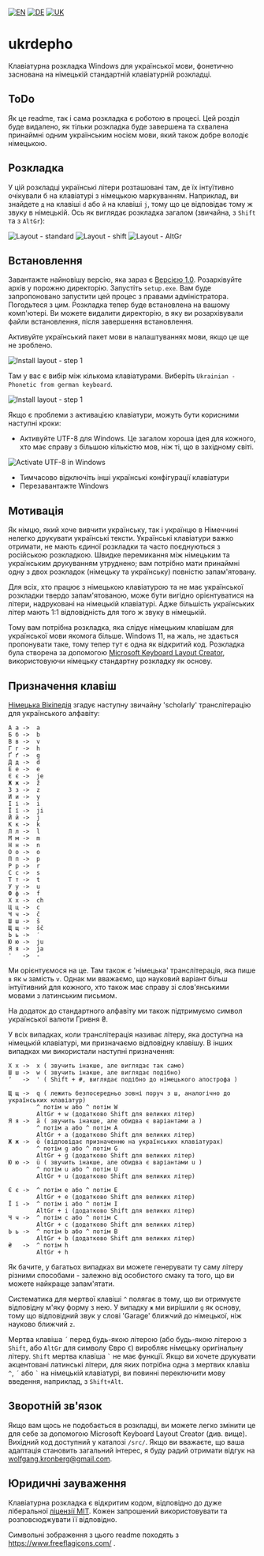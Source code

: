 [![EN](readme-files/united_kingdom_home_icon_64.png)](README.md)
[![DE](readme-files/germany_home_icon_64.png)](README-DE.md)
[![UK](readme-files/ukraine_home_icon_64.png)](README-UK.md)

# ukrdepho
Клавіатурна розкладка Windows для української мови, 
фонетично заснована на німецькій стандартній клавіатурній розкладці.

## ToDo

Як це readme, так і сама розкладка є
роботою в процесі. Цей розділ буде видалено, як тільки розкладка
буде завершена та схвалена принаймні одним українським носієм мови,
який також добре володіє німецькою.

## Розкладка

У цій розкладці українські літери розташовані там, де їх
інтуїтивно очікували б на клавіатурі з німецькою маркуванням.
Наприклад, ви знайдете `д` на клавіші `d` або `й` на
клавіші `j`, тому що це відповідає тому ж звуку в німецькій.
Ось як виглядає розкладка загалом (звичайна, з `Shift` та з `AltGr`):

![Layout - standard](readme-files/layout-standard.png)
![Layout - shift](readme-files/layout-shift.png)
![Layout - AltGr](readme-files/layout-altgr.png)

## Встановлення

Завантажте найновішу версію, яка зараз є
[Версією 1.0](releases/ukrdepho-1.0.zip). Розархівуйте архів
у порожню директорію. Запустіть `setup.exe`. Вам буде
запропоновано запустити цей процес з правами адміністратора.
Погодьтеся з цим. Розкладка тепер буде встановлена на вашому комп'ютері.
Ви можете видалити директорію, в яку ви розархівували файли встановлення,
після завершення встановлення.

Активуйте український пакет мови в налаштуваннях мови,
якщо це ще не зроблено.

![Install layout - step 1](readme-files/choose-layout-1.png)

Там у вас є вибір між кількома клавіатурами. Виберіть
`Ukrainian - Phonetic from german keyboard`.

![Install layout - step 1](readme-files/choose-layout-2.png)

Якщо є проблеми з активацією клавіатури, можуть бути корисними
наступні кроки:

* Активуйте UTF-8 для Windows. Це загалом хороша ідея
  для кожного, хто має справу з більшою кількістю мов, ніж ті, що в західному світі.

![Activate UTF-8 in Windows](readme-files/windows-utf-8.png)

* Тимчасово відключіть інші українські конфігурації клавіатури
* Перезавантажте Windows

## Мотивація

Як німцю, який хоче вивчити українську, так і українцю
в Німеччині нелегко друкувати українські тексти.
Українські клавіатури важко отримати, не мають єдиної
розкладки та часто поєднуються з російською розкладкою.
Швидке перемикання між німецьким та українським друкуванням утруднено;
вам потрібно мати принаймні одну з двох розкладок (німецьку та українську)
повністю запам'ятовану.

Для всіх, хто працює з німецькою клавіатурою та не має
української розкладки твердо запам'ятованою, може бути вигідно
орієнтуватися на літери, надруковані на німецькій клавіатурі.
Адже більшість українських літер мають 1:1 відповідність
для того ж звуку в німецькій.

Тому вам потрібна розкладка, яка слідує німецьким клавішам для
української мови якомога більше. Windows 11, на жаль,
не здається пропонувати таке, тому тепер тут є одна як
відкритий код. Розкладка була створена за допомогою
[Microsoft Keyboard Layout Creator](https://www.microsoft.com/en-us/download/details.aspx?id=102134),
використовуючи німецьку стандартну розкладку як основу.

## Призначення клавіш

[Німецька Вікіпедія](https://de.wikipedia.org/wiki/Umschrift_des_ukrainischen_kyrillischen_Alphabets#Tabellen_zu_den_verschiedenen_Umschrift-_und_Romanisierungsvarianten)
згадує наступну звичайну 'scholarly' транслітерацію
для українського алфавіту:

```
А а	->	a
Б б	->	b
В в	->	v
Г г	->	h
Ґ ґ	->	g
Д д	->	d
Е е	->	e
Є є	->	je
Ж ж	->	ž
З з	->	z
И и	->	y
І і	->	i
Ї ї	->	ji
Й й	->	j
К к	->	k
Л л	->	l
М м	->	m
Н н	->	n
О о	->	o
П п	->	p
Р р	->	r
С с	->	s
Т т	->	t
У у	->	u
Ф ф	->	f
Х х	->	ch
Ц ц	->	c
Ч ч	->	č
Ш ш	->	š
Щ щ	->	šč
Ь ь	->	′
Ю ю	->	ju
Я я	->	ja
'	->	-
```

Ми орієнтуємося на це. Там також є 'німецька' транслітерація,
яка пише `в` як `w` замість `v`. Однак ми вважаємо, що
науковий варіант більш інтуїтивний для кожного, хто також має справу
зі слов'янськими мовами з латинським письмом.

На додаток до стандартного алфавіту ми також підтримуємо символ
української валюти Гривня ₴.

У всіх випадках, коли транслітерація називає літеру, яка
доступна на німецькій клавіатурі, ми призначаємо відповідну клавішу.
В інших випадках ми використали наступні призначення:

```
Х х	->	x ( звучить інакше, але виглядає так само)
Ш ш	->	w ( звучить інакше, але виглядає подібно)
ʼ	->	' ( Shift + #, виглядає подібно до німецького апострофа )

Щ щ	->	q ( лежить безпосередньо зовні поруч з ш, аналогічно до українських клавіатур)
		^ потім w або ^ потім W
		AltGr + w (додатково Shift для великих літер)
Я я	->	ä ( звучить інакше, але обидва є варіантами a )
		^ потім a або ^ потім A
		AltGr + a (додатково Shift для великих літер)
Ж ж	->	ö (відповідає призначенню на українських клавіатурах)
		^ потім g або ^ потім G
		AltGr + g (додатково Shift для великих літер)
Ю ю	->	ü ( звучить інакше, але обидва є варіантами u )
		^ потім u або ^ потім U
		AltGr + u (додатково Shift для великих літер)

Є є	->	^ потім e або ^ потім E
		AltGr + e (додатково Shift для великих літер)
Ї ї	->	^ потім i або ^ потім I
		AltGr + i (додатково Shift для великих літер)
Ч ч	->	^ потім c або ^ потім C
		AltGr + c (додатково Shift для великих літер)
Ь ь	->	^ потім b або ^ потім B
		AltGr + b (додатково Shift для великих літер)
₴	->	^ потім h
		AltGr + h
```

Як бачите, у багатьох випадках ви можете генерувати ту саму літеру
різними способами - залежно від особистого смаку та того,
що ви можете найкраще запам'ятати.

Систематика для мертвої клавіші `^` полягає в тому, що ви отримуєте відповідну
м'яку форму з нею. У випадку `ж` ми вирішили `g` як основу,
тому що відповідний звук у слові 'Garage' ближчий до
німецької, ніж науково ближчий `z`.

Мертва клавіша `´` перед будь-якою літерою (або будь-якою літерою
з `Shift`, або `AltGr` для символу Євро `€`)
виробляє німецьку оригінальну літеру. `Shift` мертва клавіша `` ` `` 
не має функції. Якщо ви хочете друкувати акцентовані латинські літери,
для яких потрібна одна з мертвих клавіш `^`, `´` або `` ` `` на німецькій клавіатурі,
ви повинні переключити мову введення, наприклад, з `Shift+Alt`.

## Зворотній зв'язок

Якщо вам щось не подобається в розкладці, ви можете легко
змінити це для себе за допомогою Microsoft Keyboard Layout Creator (див. вище).
Вихідний код доступний у каталозі `/src/`.
Якщо ви вважаєте, що ваша адаптація становить загальний інтерес, я буду радий
отримати відгук на wolfgang.kronberg@gmail.com.

## Юридичні зауваження

Клавіатурна розкладка є відкритим кодом, відповідно до дуже ліберальної
[ліцензії MIT](LICENSE). Кожен запрошений використовувати та розповсюджувати її відповідно.

Символьні зображення з цього readme походять з
https://www.freeflagicons.com/ .
